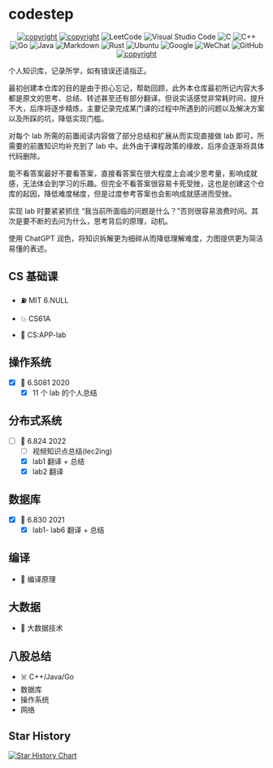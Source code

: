 # codestep

<div align='center' >

<a href="https://weijiew.github.io/"><img src="https://img.shields.io/badge/blog-weijiew-blueviolet?style=for-the-badge&logo=vercel&color=6c5ce7" alt="copyright"/></a>
<a href="mailto:jiewei314@gmail.com"><img src="https://img.shields.io/badge/email-jiewei314@gmail.com-blueviolet?style=for-the-badge&logo=google&color=fd79a8" alt="copyright"/></a>
![LeetCode](https://img.shields.io/badge/LeetCode-000000?style=for-the-badge&logo=LeetCode&logoColor=#d16c06)
![Visual Studio Code](https://img.shields.io/badge/Visual%20Studio%20Code-0078d7.svg?style=for-the-badge&logo=visual-studio-code&logoColor=white)
![C](https://img.shields.io/badge/c-%2300599C.svg?style=for-the-badge&logo=c&logoColor=white)
![C++](https://img.shields.io/badge/c++-%2300599C.svg?style=for-the-badge&logo=c%2B%2B&logoColor=white)
![Go](https://img.shields.io/badge/go-%2300ADD8.svg?style=for-the-badge&logo=go&logoColor=white)
![Java](https://img.shields.io/badge/java-%23ED8B00.svg?style=for-the-badge&logo=java&logoColor=white)
![Markdown](https://img.shields.io/badge/markdown-%23000000.svg?style=for-the-badge&logo=markdown&logoColor=white)
![Rust](https://img.shields.io/badge/rust-%23000000.svg?style=for-the-badge&logo=rust&logoColor=white)
![Ubuntu](https://img.shields.io/badge/Ubuntu-E95420?style=for-the-badge&logo=ubuntu&logoColor=white)
![Google](https://img.shields.io/badge/google-4285F4?style=for-the-badge&logo=google&logoColor=white)
![WeChat](https://img.shields.io/badge/WeChat-07C160?style=for-the-badge&logo=wechat&logoColor=white)
![GitHub](https://img.shields.io/badge/github-%23121011.svg?style=for-the-badge&logo=github&logoColor=white)
<a href="License: CC BY-SA 4.0"><img src="https://img.shields.io/github/license/weijiew/codestep?color=265ca2&labelColor=212c42)](http://creativecommons.org/licenses/by-sa/4.0/" alt="copyright"/></a>

</div>



个人知识库，记录所学，如有错误还请指正。

最初创建本仓库的目的是由于担心忘记，帮助回顾，此外本仓库最初所记内容大多都是原文的思考、总结、转述甚至还有部分翻译。但说实话感觉非常耗时间，提升不大，后序将逐步精炼，主要记录完成某门课的过程中所遇到的问题以及解决方案以及所踩的坑，降低实现门槛。

对每个 lab 所需的前置阅读内容做了部分总结和扩展从而实现直接做 lab 即可，所需要的前置知识均补充到了 lab 中。此外由于课程政策的缘故，后序会逐渐将具体代码删除。

能不看答案最好不要看答案，直接看答案在很大程度上会减少思考量，影响成就感，无法体会到学习的乐趣。但完全不看答案很容易卡死受挫，这也是创建这个仓库的起因，降低难度梯度，但是过度参考答案也会影响成就感进而受挫。

实现 lab 时要紧紧抓住 “我当前所面临的问题是什么？”否则很容易浪费时间。其次是要不断的去问为什么，思考背后的原理，动机。

使用 ChatGPT 润色，将知识拆解更为细碎从而降低理解难度，力图提供更为简洁易懂的表述。

## CS 基础课

- ⛽ MIT 6.NULL 

- 💥 CS61A 

- 🥞 CS:APP-lab

## 操作系统

- [x] 🦄 6.S081 2020
  - [x] 11 个 lab 的个人总结

## 分布式系统

- [ ] 🎉 6.824 2022
  - [ ] 视频知识点总结(lec2ing)
  - [x] lab1 翻译 + 总结
  - [x] lab2 翻译

## 数据库

- [x] 🎡 6.830 2021
  - [x] lab1- lab6 翻译 + 总结

## 编译

- 🐉 编译原理 

## 大数据

- 🐘 大数据技术

## 八股总结

- ☠️ C++/Java/Go
- 数据库
- 操作系统
- 网络

## Star History

[![Star History Chart](https://api.star-history.com/svg?repos=weijiew/codestep&type=Date)](https://star-history.com/#weijiew/codestep&Date)
